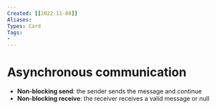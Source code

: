 ```yaml
---
Created: [[2022-11-08]]
Aliases: 
Types: Card
Tags: 
- 
---
```

# Asynchronous communication
- **Non-blocking send**: the sender sends the message and continue
- **Non-blocking receive**: the receiver receives a valid message or null
